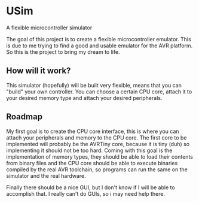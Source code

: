 # USim
A flexible microcontroller simulator

The goal of this project is to create a flexible microcontroller emulator. This is due to me trying to find a good and usable emulator for the AVR platform. So this is the project to bring my dream to life. 

## How will it work?
This simulator (hopefully) will be built very flexible, means that you can "build" your own controller. You can choose a certain CPU core, attach it to your desired memory type and attach your desired peripherals.

## Roadmap
My first goal is to create the CPU core interface, this is where you can attach your peripherals and memory to the CPU core. The first core to be implemented will probably be the AVRTiny core, because it is tiny (duh) so implementing it should not be too hard. Coming with this goal is the implementation of memory types, they should be able to load their contents from binary files and the CPU core should be able to execute binaries compiled by the real AVR toolchain, so programs can run the same on the simulator and the real hardware.

Finally there should be a nice GUI, but I don't know if I will be able to accomplish that. I really can't do GUIs, so i may need help there.